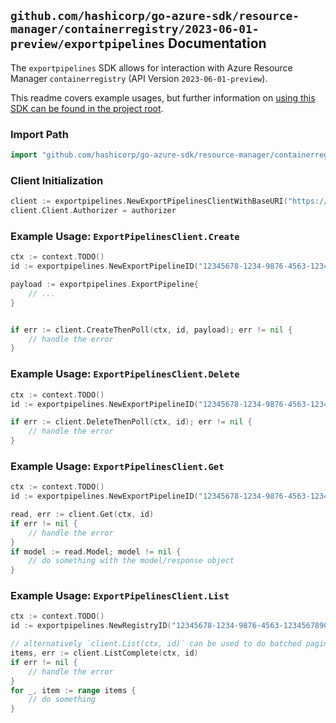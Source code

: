
## `github.com/hashicorp/go-azure-sdk/resource-manager/containerregistry/2023-06-01-preview/exportpipelines` Documentation

The `exportpipelines` SDK allows for interaction with Azure Resource Manager `containerregistry` (API Version `2023-06-01-preview`).

This readme covers example usages, but further information on [using this SDK can be found in the project root](https://github.com/hashicorp/go-azure-sdk/tree/main/docs).

### Import Path

```go
import "github.com/hashicorp/go-azure-sdk/resource-manager/containerregistry/2023-06-01-preview/exportpipelines"
```


### Client Initialization

```go
client := exportpipelines.NewExportPipelinesClientWithBaseURI("https://management.azure.com")
client.Client.Authorizer = authorizer
```


### Example Usage: `ExportPipelinesClient.Create`

```go
ctx := context.TODO()
id := exportpipelines.NewExportPipelineID("12345678-1234-9876-4563-123456789012", "example-resource-group", "registryValue", "exportPipelineValue")

payload := exportpipelines.ExportPipeline{
	// ...
}


if err := client.CreateThenPoll(ctx, id, payload); err != nil {
	// handle the error
}
```


### Example Usage: `ExportPipelinesClient.Delete`

```go
ctx := context.TODO()
id := exportpipelines.NewExportPipelineID("12345678-1234-9876-4563-123456789012", "example-resource-group", "registryValue", "exportPipelineValue")

if err := client.DeleteThenPoll(ctx, id); err != nil {
	// handle the error
}
```


### Example Usage: `ExportPipelinesClient.Get`

```go
ctx := context.TODO()
id := exportpipelines.NewExportPipelineID("12345678-1234-9876-4563-123456789012", "example-resource-group", "registryValue", "exportPipelineValue")

read, err := client.Get(ctx, id)
if err != nil {
	// handle the error
}
if model := read.Model; model != nil {
	// do something with the model/response object
}
```


### Example Usage: `ExportPipelinesClient.List`

```go
ctx := context.TODO()
id := exportpipelines.NewRegistryID("12345678-1234-9876-4563-123456789012", "example-resource-group", "registryValue")

// alternatively `client.List(ctx, id)` can be used to do batched pagination
items, err := client.ListComplete(ctx, id)
if err != nil {
	// handle the error
}
for _, item := range items {
	// do something
}
```
